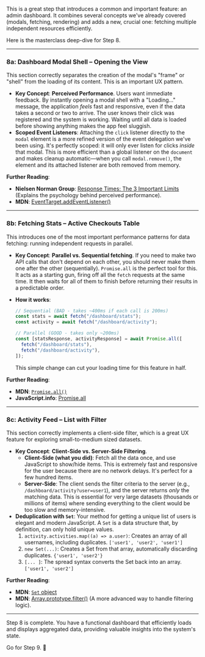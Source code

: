 This is a great step that introduces a common and important feature: an admin dashboard. It combines several concepts we've already covered (modals, fetching, rendering) and adds a new, crucial one: fetching multiple independent resources efficiently.

Here is the masterclass deep-dive for Step 8.

---

### 8a: Dashboard Modal Shell – Opening the View

This section correctly separates the creation of the modal's "frame" or "shell" from the loading of its content. This is an important UX pattern.

- **Key Concept**: **Perceived Performance**. Users want immediate feedback. By instantly opening a modal shell with a "Loading..." message, the application _feels_ fast and responsive, even if the data takes a second or two to arrive. The user knows their click was registered and the system is working. Waiting until all data is loaded before showing anything makes the app feel sluggish.
- **Scoped Event Listeners**: Attaching the `click` listener directly to the `modal` element is a more refined version of the event delegation we've been using. It's perfectly scoped: it will only ever listen for clicks _inside_ that modal. This is more efficient than a global listener on the `document` and makes cleanup automatic—when you call `modal.remove()`, the element and its attached listener are both removed from memory.

**Further Reading**:

- **Nielsen Norman Group**: [Response Times: The 3 Important Limits](https://www.nngroup.com/articles/response-times-3-important-limits/) (Explains the psychology behind perceived performance).
- **MDN**: [EventTarget.addEventListener()](https://developer.mozilla.org/en-US/docs/Web/API/EventTarget/addEventListener)

---

### 8b: Fetching Stats – Active Checkouts Table

This introduces one of the most important performance patterns for data fetching: running independent requests in parallel.

- **Key Concept**: **Parallel vs. Sequential fetching**. If you need to make two API calls that don't depend on each other, you should never make them one after the other (sequentially). `Promise.all` is the perfect tool for this. It acts as a starting gun, firing off all the `fetch` requests at the same time. It then waits for all of them to finish before returning their results in a predictable order.

- **How it works**:

  ```javascript
  // Sequential (BAD - takes ~400ms if each call is 200ms)
  const stats = await fetch("/dashboard/stats");
  const activity = await fetch("/dashboard/activity");

  // Parallel (GOOD - takes only ~200ms)
  const [statsResponse, activityResponse] = await Promise.all([
    fetch("/dashboard/stats"),
    fetch("/dashboard/activity"),
  ]);
  ```

  This simple change can cut your loading time for this feature in half.

**Further Reading**:

- **MDN**: [`Promise.all()`](<https://www.google.com/search?q=%5Bhttps://developer.mozilla.org/en-US/docs/Web/JavaScript/Reference/Global_Objects/Promise/all%5D(https://developer.mozilla.org/en-US/docs/Web/JavaScript/Reference/Global_Objects/Promise/all)>)
- **JavaScript.info**: [Promise.all](https://www.google.com/search?q=https://javascript.info/promise-api%23promise-all)

---

### 8c: Activity Feed – List with Filter

This section correctly implements a client-side filter, which is a great UX feature for exploring small-to-medium sized datasets.

- **Key Concept**: **Client-Side vs. Server-Side Filtering**.
  - **Client-Side (what you did)**: Fetch all the data once, and use JavaScript to show/hide items. This is extremely fast and responsive for the user because there are no network delays. It's perfect for a few hundred items.
  - **Server-Side**: The client sends the filter criteria to the server (e.g., `/dashboard/activity?user=user1`), and the server returns _only_ the matching data. This is essential for very large datasets (thousands or millions of items) where sending everything to the client would be too slow and memory-intensive.
- **Deduplication with `Set`**: Your method for getting a unique list of users is elegant and modern JavaScript. A `Set` is a data structure that, by definition, can only hold unique values.
  1.  `activity.activities.map((a) => a.user)`: Creates an array of all usernames, including duplicates. `['user1', 'user2', 'user1']`
  2.  `new Set(...)`: Creates a Set from that array, automatically discarding duplicates. `{'user1', 'user2'}`
  3.  `[... ]`: The spread syntax converts the Set back into an array. `['user1', 'user2']`

**Further Reading**:

- **MDN**: [`Set` object](<https://www.google.com/search?q=%5Bhttps://developer.mozilla.org/en-US/docs/Web/JavaScript/Reference/Global_Objects/Set%5D(https://developer.mozilla.org/en-US/docs/Web/JavaScript/Reference/Global_Objects/Set)>)
- **MDN**: [Array.prototype.filter()](https://developer.mozilla.org/en-US/docs/Web/JavaScript/Reference/Global_Objects/Array/filter) (A more advanced way to handle filtering logic).

---

Step 8 is complete. You have a functional dashboard that efficiently loads and displays aggregated data, providing valuable insights into the system's state.

Go for Step 9. 🚀
